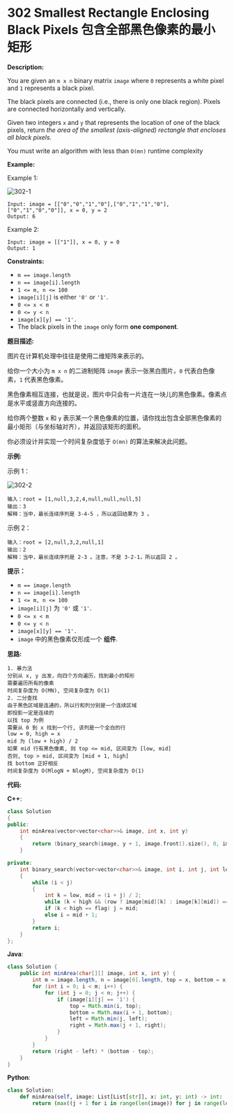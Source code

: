 # 302 Smallest Rectangle Enclosing Black Pixels 包含全部黑色像素的最小矩形

__Description:__

You are given an `m x n` binary matrix `image` where `0` represents a white pixel and `1` represents a black pixel.

The black pixels are connected (i.e., there is only one black region). Pixels are connected horizontally and vertically.

Given two integers `x` and `y` that represents the location of one of the black pixels, return _the area of the smallest (axis-aligned) rectangle that encloses all black pixels._

You must write an algorithm with less than `O(mn)` runtime complexity

__Example:__

Example 1:

![302-1](https://assets.leetcode.com/uploads/2021/03/14/pixel-grid.jpg)

```text
Input: image = [["0","0","1","0"],["0","1","1","0"],["0","1","0","0"]], x = 0, y = 2
Output: 6
```

Example 2:

```text
Input: image = [["1"]], x = 0, y = 0
Output: 1
```

__Constraints:__

- `m == image.length`
- `n == image[i].length`
- `1 <= m, n <= 100`
- `image[i][j]` is either `'0'` or `'1'`.
- `0 <= x < m`
- `0 <= y < n`
- `image[x][y] == '1'.`
- The black pixels in the `image` only form __one component__.

__题目描述:__

图片在计算机处理中往往是使用二维矩阵来表示的。

给你一个大小为 `m x n` 的二进制矩阵 `image` 表示一张黑白图片，`0` 代表白色像素，`1` 代表黑色像素。

黑色像素相互连接，也就是说，图片中只会有一片连在一块儿的黑色像素。像素点是水平或竖直方向连接的。

给你两个整数 `x` 和 `y` 表示某一个黑色像素的位置，请你找出包含全部黑色像素的最小矩形（与坐标轴对齐），并返回该矩形的面积。

你必须设计并实现一个时间复杂度低于 `O(mn)` 的算法来解决此问题。

__示例:__

示例 1：

![302-2](https://assets.leetcode.com/uploads/2021/03/14/pixel-grid.jpg)

```text
输入：root = [1,null,3,2,4,null,null,null,5]
输出：3
解释：当中，最长连续序列是 3-4-5 ，所以返回结果为 3 。
```

示例 2：

```text
输入：root = [2,null,3,2,null,1]
输出：2
解释：当中，最长连续序列是 2-3 。注意，不是 3-2-1，所以返回 2 。
```

__提示：__

- `m == image.length`
- `n == image[i].length`
- `1 <= m, n <= 100`
- `image[i][j]` 为 `'0'` 或 `'1'`.
- `0 <= x < m`
- `0 <= y < n`
- `image[x][y] == '1'.`
- `image` 中的黑色像素仅形成一个 __组件__.

__思路:__

```text
1. 暴力法
分别从 x, y 出发，向四个方向遍历，找到最小的矩形
需要遍历所有的像素
时间复杂度为 O(MN), 空间复杂度为 O(1)
2. 二分查找
由于黑色区域是连通的，所以行和列分别是一个连续区域
即投影一定是连续的
以找 top 为例
需要从 0 到 x 找到一个行, 该列是一个全白的行
low = 0, high = x
mid 为 (low + high) / 2
如果 mid 行有黑色像素, 则 top <= mid, 区间变为 [low, mid]
否则, top > mid, 区间变为 [mid + 1, high]
找 bottom 正好相反
时间复杂度为 O(MlogN + NlogM), 空间复杂度为 O(1)
```

__代码:__

__C++__:

```C++
class Solution 
{
public:
    int minArea(vector<vector<char>>& image, int x, int y) 
    {
        return (binary_search(image, y + 1, image.front().size(), 0, image.size(), false, false) - binary_search(image, 0, y, 0, image.size(), true, false)) * (binary_search(image, x + 1, image.size(), 0, image.front().size(), false, true) - binary_search(image, 0, x, 0, image.front().size(), true, true));
    }

private:
    int binary_search(vector<vector<char>>& image, int i, int j, int low, int high, bool flag, bool row) 
    {
        while (i < j) 
        {
            int k = low, mid = (i + j) / 2;
            while (k < high && (row ? image[mid][k] : image[k][mid]) == '0') ++k;
            if (k < high == flag) j = mid;
            else i = mid + 1;
        }
        return i;
    }
};
```

__Java__:

```Java
class Solution {
    public int minArea(char[][] image, int x, int y) {
        int m = image.length, n = image[0].length, top = x, bottom = x, left = y, right = y;
        for (int i = 0; i < m; i++) {
            for (int j = 0; j < n; j++) {
                if (image[i][j] == '1') {
                    top = Math.min(i, top);
                    bottom = Math.max(i + 1, bottom);
                    left = Math.min(j, left);
                    right = Math.max(j + 1, right);
                }
            }
        }
        return (right - left) * (bottom - top);
    }
}
```

__Python__:

```Python
class Solution:
    def minArea(self, image: List[List[str]], x: int, y: int) -> int:
        return (max((j + 1 for i in range(len(image)) for j in range(len(image[0])) if image[i][j] == '1'), default=y) - min((j for i in range(len(image)) for j in range(len(image[0])) if image[i][j] == '1'), default=y)) * (max((i + 1 for i in range(len(image)) for j in range(len(image[0])) if image[i][j] == '1'), default=x) - min((i for i in range(len(image)) for j in range(len(image[0])) if image[i][j] == '1'), default=x))
```
